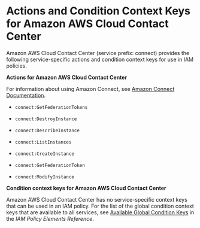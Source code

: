 # Actions and Condition Context Keys for Amazon AWS Cloud Contact Center<a name="list_connect"></a>

Amazon AWS Cloud Contact Center \(service prefix: connect\) provides the following service\-specific actions and condition context keys for use in IAM policies\.

**Actions for Amazon AWS Cloud Contact Center**

For information about using Amazon Connect, see [Amazon Connect Documentation](https://aws.amazon.com/documentation/connect/)\.

+ `connect:GetFederationTokens`

+ `connect:DestroyInstance`

+ `connect:DescribeInstance`

+ `connect:ListInstances`

+ `connect:CreateInstance`

+ `connect:GetFederationToken`

+ `connect:ModifyInstance`

**Condition context keys for Amazon AWS Cloud Contact Center**

Amazon AWS Cloud Contact Center has no service\-specific context keys that can be used in an IAM policy\. For the list of the global condition context keys that are available to all services, see [Available Global Condition Keys](reference_policies_condition-keys.md#AvailableKeys) in the *IAM Policy Elements Reference*\.